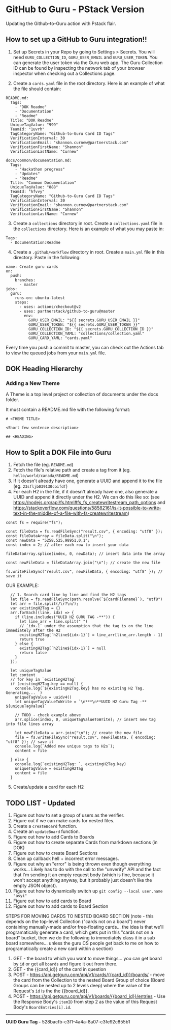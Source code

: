 # GitHub to Guru - PStack Version
Updating the Github-to-Guru action with Pstack flair.

## How to set up a GitHub to Guru integration!!


1. Set up Secrets in your Repo by going to Settings > Secrets. You will need `GURU_COLLECTION_ID`, `GURU_USER_EMAIL` and `GURU_USER_TOKEN`. You can generate the user token via the Guru web app. The Guru Collection ID can be found by inspecting the network tab of your browser inspector when checking out a Collections page.

2. Create a `cards.yaml` file in the root directory. Here is an example of what the file should contain:
```
README.md:
  Tags:
    - "DOK Readme"
    - "Documentation"
    - "Readme"
  Title: "DOK Readme"
  UniqueTagValue: "999"
  TeamId: "1uvrh"
  TagCategoryName: "Github-to-Guru Card ID Tags"
  VerificationInterval: 30
  VerificationEmail: "shannon.curnew@partnerstack.com"
  VerificationFirstName: "Shannon"
  VerificationLastName: "Curnew"

docs/common/documentation.md:
  Tags:
    - "Hackathon progress"
    - "Updates"
    - "Readme"
  Title: "Common Documentation"
  UniqueTagValue: "888"
  TeamId: "hfvvy"
  TagCategoryName: "Github-to-Guru Card ID Tags"
  VerificationInterval: 30
  VerificationEmail: "shannon.curnew@partnerstack.com"
  VerificationFirstName: "Shannon"
  VerificationLastName: "Curnew"

```

3. Create a `collections` directory in root. Create a `collections.yaml` file in the `collections` directory. Here is an example of what you may paste in:
```
Tags:
  - Documentation:Readme
```

4. Create a `.github/workflow` directory in root. Create a `main.yml` file in this directory. Paste in the following:
```
name: Create guru cards
on:
  push:
    branches:
      - master
jobs:
  guru:
    runs-on: ubuntu-latest
    steps:
      - uses: actions/checkout@v2
      - uses: partnerstack/github-to-guru@master
        env:
          GURU_USER_EMAIL: "${{ secrets.GURU_USER_EMAIL }}"
          GURU_USER_TOKEN: "${{ secrets.GURU_USER_TOKEN }}"
          GURU_COLLECTION_ID: "${{ secrets.GURU_COLLECTION_ID }}"
          GURU_COLLECTION_YAML: "collections/collection.yaml"
          GURU_CARD_YAML: "cards.yaml"
```
Every time you push a commit to master, you can check out the Actions tab to view the queued jobs from your `main.yml` file.

## DOK Heading Hierarchy
### Adding a New Theme
A Theme is a top level project or collection of documents under the docs folder.

It must contain a README.md file with the following format:
```
# <THEME TITLE>

<Short few sentence description>

## <HEADING>
```

## How to Split a DOK File into Guru
1. Fetch the file (eg. `README.md`)
2. Fetch the file's relative path and create a tag from it (eg. `hello/world/canada/README.md`)
3. If it doesn't already have one, generate a UUID and append it to the file (eg. `23sfljb039130coifdf`)
4. For each H2 in the file, if it doesn't already have one, also generate a UUID and append it directly under the H2. We can do this like so:
(see https://nodejs.org/api/fs.html#fs_fs_createwritestream_path_options and https://stackoverflow.com/questions/58582161/is-it-possible-to-write-text-in-the-middle-of-a-file-with-fs-createwritestream)
```
const fs = require("fs");

const fileData = fs.readFileSync("result.csv", { encoding: "utf8" });
const fileDataArray = fileData.split("\n");
const newData = "5258,525,98951,0,1";
const index = 2; // after each row to insert your data

fileDataArray.splice(index, 0, newData); // insert data into the array

const newFileData = fileDataArray.join("\n"); // create the new file

fs.writeFileSync("result.csv", newFileData, { encoding: "utf8" }); // save it
```

OUR EXAMPLE:
```
  // 1. Search card line by line and find the H2 tags
  let file = fs.readFileSync(path.resolve(`${cardFilename}`), "utf8")
  let arr = file.split(/\r?\n/);
  var existingH2Tag = {}
  arr.forEach((line, idx) => {
    if (line.includes("UUID H2 GURU TAG -**")) {
      let line_arr = line.split(" ")
      // `idx-1` under the assumption that the tag is on the line immediately after the H2
      existingH2Tag[`h2line${idx-1}`] = line_arr[line_arr.length - 1]
      return true
    } else {
      existingH2Tag[`h2line${idx-1}`] = null
      return false
    }
  });

  let uniqueTagValue
  let content
  // for key in `existingH2Tag`
  if (existingH2Tag.key == null) {
    console.log(`${existingH2Tag.key} has no existing H2 Tag. Generating... `)
    uniqueTagValue = uuidv4()
    let uniqueTagValueToWrite = `\n***\n**UUID H2 Guru Tag -** ${uniqueTagValue}`

    // TODO - check example above
    arr.splice(index, 0, uniqueTagValueToWrite); // insert new tag into file lines array

    let newFileData = arr.join("\n"); // create the new file
    file = fs.writeFileSync("result.csv", newFileData, { encoding: "utf8" }); // save it
    console.log(`Added new unique tags to H2s`);
    content = file

  } else {
    console.log(`existingH2Tag: `, existingH2Tag.key)
    uniqueTagValue = existingH2Tag
    content = file
  }
```
5. Create/update a card for each H2

## TODO LIST - Updated
1. Figure out how to set a group of users as the verifier.
2. Figure out if we can make cards for nested files.
3. Create a `createBoard` function.
4. Create an `updateBoard` function.
5. Figure out how to add Cards to Boards
6. Figure out how to create separate Cards from markdown sections (in DOK)
7. Figure out how to create Board Sections
8. Clean up callback hell + incorrect error messages.
9. Figure out why an "error" is being thrown even though everything works... Likely has to do with the call to the "unverify" API and the fact that I'm sending it an empty request body (which is fine, because it won't accept anything anyway, but it probably just doesn't like the empty JSON object).
10. Figure out how to dynamically switch up `git config --local user.name "asyi"`
11. Figure out how to add cards to Board
12. Figure out how to add cards to Board Section


STEPS FOR MOVING CARDS TO NESTED BOARD SECTION (note - this depends on the top-level Collection ("cards not on a board") never containing manually-made and/or free-floating cards... the idea is that we'll programatically generate a card, which gets put in this "cards not on a board" bucket, then we do the following to immediately class it in a sub board somewhere... unless the guru CS people get back to me on how to programatically create a new card within a section)
1. GET - the board to which you want to move things... you can get board by `id` or get all `boards` and figure it out from there.
2. GET - the {{card_id}} of the card in question
3. POST - https://api.getguru.com/api/v1/cards/{{card_id}}/boards/ - move the card from the Collection to the nested Board Group of choice (Board Groups can be nested up to 2 levels deep) where the value of the Request's `id` is the the {{board_id}}.
4. POST - https://api.getguru.com/api/v1/boards/{{board_id}}/entries - Use the Response Body's `itemID` from step 2 as the value of this Request Body's `BoardEntries[i].id`.
***
**UUID Guru Tag -** 528bacfb-c3f1-4a4a-8a07-c3fe92c855b1